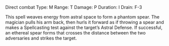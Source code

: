 Direct combat
Type: M
Range: T
Damage: P
Duration: I
Drain: F-3

This spell weaves energy from astral space to form a phantom spear. The magician pulls his arm back, then hurls it forward as if throwing a spear and makes a Spellcasting test against the target’s Astral Defense. If successful, an ethereal spear forms that crosses the distance between the two adversaries and strikes the target. 
